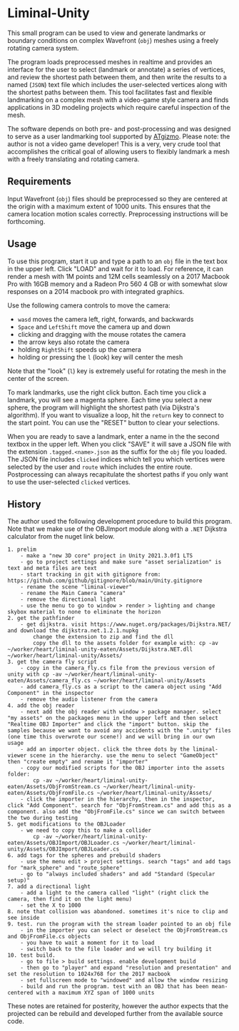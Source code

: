 # Liminal-Unity

This small program can be used to view and generate landmarks or boundary conditions on complex Wavefront (`obj`) meshes using a freely rotating camera system. 

The program loads preprocessed meshes in realtime and provides an interface for the user to select (landmark or annotate) a series of vertices, and review the shortest path between them, and then write the results to a named (`JSON`) text file which includes the user-selected vertices along with the shortest paths between them. This tool facilitates fast and flexible landmarking on a complex mesh with a video-game style camera and finds applications in 3D modeling projects which require careful inspection of the mesh. 

The software depends on both pre- and post-processing and was designed to serve as a user landmarking tool supported by [ATgizmo](https://gitlab.com/natalia-trayanova/atgizmo). Please note: the author is not a video game developer! This is a very, very crude tool that accomplishes the critical goal of allowing users to flexibly landmark a mesh with a freely translating and rotating camera.

## Requirements

Input Wavefront (`obj`) files should be preprocessed so they are centered at the origin with a maximum extent of 1000 units. This ensures that the camera location motion scales correctly. Preprocessing instructions will be forthcoming.

## Usage

To use this program, start it up and type a path to an `obj` file in the text box in the upper left. Click "LOAD" and wait for it to load. For reference, it can render a mesh with 1M points and 12M cells seamlessly on a 2017 Macbook Pro with 16GB memory and a Radeon Pro 560 4 GB or with somewhat slow responses on a 2014 macbook pro with integrated graphics.

Use the following camera controls to move the camera:

- `wasd` moves the camera left, right, forwards, and backwards
- `Space` and `LeftShift` move the camera up and down
- clicking and dragging with the mouse rotates the camera
- the arrow keys also rotate the camera
- holding `RightShift` speeds up the camera
- holding or pressing the `l` (look) key will center the mesh

Note that the "look" (`l`) key is extremely useful for rotating the mesh in the center of the screen.

To mark landmarks, use the right click button. Each time you click a landmark, you will see a magenta sphere. Each time you select a new sphere, the program will highlight the shortest path (via Dijkstra's algorithm). If you want to visualize a loop, hit the `return` key to connect to the start point. You can use the "RESET" button to clear your selections.

When you are ready to save a landmark, enter a name in the the second textbox in the upper left. When you click "SAVE" it will save a JSON file with the extension `.tagged.<name>.json` as the suffix for the `obj` file you loaded. The JSON file includes `clicked` indices which tell you which vertices were selected by the user and `route` which includes the entire route. Postprocessing can always recapitulate the shortest paths if you only want to use the user-selected `clicked` vertices.

## History

The author used the following development procedure to build this program. Note that we make use of the OBJImport module along with a `.NET` Dijkstra calculator from the nuget link below.

~~~
1. prelim
	- make a "new 3D core" project in Unity 2021.3.0f1 LTS
	- go to project settings and make sure "asset serialization" is text and meta files are text
	- start tracking in git with gitignore from: https://github.com/github/gitignore/blob/main/Unity.gitignore
	- rename the scene "liminal-viewer"
	- rename the Main Camera "camera"
	- remove the directional light
	- use the menu to go to window > render > lighting and change skybox material to none to eliminate the horizon
2. get the pathfinder
	- get dijkstra. visit https://www.nuget.org/packages/Dijkstra.NET/ and download the dijkstra.net.1.2.1.nupkg 
		change the extension to zip and find the dll
		copy the dll to the assets folder for example with: cp -av ~/worker/heart/liminal-unity-eaten/Assets/Dijkstra.NET.dll ~/worker/heart/liminal-unity/Assets/
3. get the camera fly script
	- copy in the camera_fly.cs file from the previous version of unity with cp -av ~/worker/heart/liminal-unity-eaten/Assets/camera_fly.cs ~/worker/heart/liminal-unity/Assets
	- add camera_fly.cs as a script to the camera object using "Add Component" in the inspector
	- remove the audio listener from the camera
4. add the obj reader
	- next add the obj reader with window > package manager. select "my assets" on the packages menu in the upper left and then select "Realtime OBJ Importer" and click the "import" button. skip the samples because we want to avoid any accidents with the ".unity" files (one time this overwrote our scene!) and we will bring in our own usage
	- add an importer object. click the three dots by the liminal-viewer scene in the hierarchy. use the menu to select "GameObject" then "create empty" and rename it "importer"
	- copy our modified scripts for the OBJ importer into the assets folder:
		cp -av ~/worker/heart/liminal-unity-eaten/Assets/ObjFromStream.cs ~/worker/heart/liminal-unity-eaten/Assets/ObjFromFile.cs ~/worker/heart/liminal-unity/Assets/
	- click the importer in the hierarchy, then in the inspector, click "Add Component". search for "ObjFromStream.cs" and add this as a component. also add the "ObjFromFile.cs" since we can switch between the two during testing
5. get modifications to the OBJLoader
	- we need to copy this to make a collider
		cp -av ~/worker/heart/liminal-unity-eaten/Assets/OBJImport/OBJLoader.cs ~/worker/heart/liminal-unity/Assets/OBJImport/OBJLoader.cs
6. add tags for the spheres and prebuild shaders
	- use the menu edit > project settings. search "tags" and add tags for "mark_sphere" and "route_sphere"
	- go to "always included shaders" and add "Standard (Specular setup)"
7. add a directional light
	- add a light to the camera called "light" (right click the camera, then find it on the light menu)
	- set the X to 1000
8. note that collision was abandoned. sometimes it's nice to clip and see inside
9. test. run the program with the stream loader pointed to an obj file
	- in the importer you can select or deselect the ObjFromStream.cs and ObjFromFile.cs objects
	- you have to wait a moment for it to load
	- switch back to the file loader and we will try building it
10. test build.
	- go to file > build settings. enable development build
	- then go to "player" and expand "resolution and presentation" and set the resolution to 1024x768 for the 2017 macbook
	- set fullscreen mode to "windowed" and allow the window resizing
	- build and run the program. test with an OBJ that has been mean-centered with a maximum XYZ span of 1000 units
~~~

These notes are retained for posterity, however the author expects that the projected can be rebuild and developed further from the available source code.
